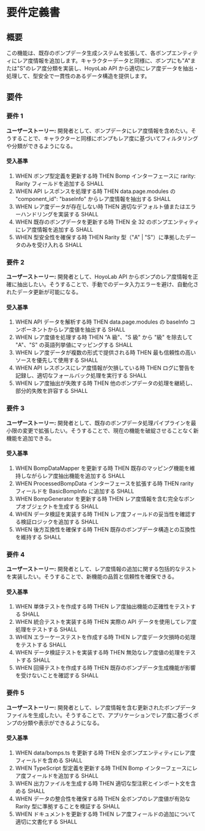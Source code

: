 # 要件定義書

## 概要

この機能は、既存のボンプデータ生成システムを拡張して、各ボンプエンティティにレア度情報を追加します。キャラクターデータと同様に、ボンプにも"A"または"S"のレア度分類を実装し、HoyoLab API から適切にレア度データを抽出・処理して、型安全で一貫性のあるデータ構造を提供します。

## 要件

### 要件 1

**ユーザーストーリー:** 開発者として、ボンプデータにレア度情報を含めたい。そうすることで、キャラクターと同様にボンプもレア度に基づいてフィルタリングや分類ができるようになる。

#### 受入基準

1. WHEN ボンプ型定義を更新する時 THEN Bomp インターフェースに rarity: Rarity フィールドを追加する SHALL
2. WHEN API レスポンスを処理する時 THEN data.page.modules の "component_id": "baseInfo" からレア度情報を抽出する SHALL
3. WHEN レア度データが存在しない時 THEN 適切なデフォルト値またはエラーハンドリングを実装する SHALL
4. WHEN 既存のボンプデータを更新する時 THEN 全 32 のボンプエンティティにレア度情報を追加する SHALL
5. WHEN 型安全性を確保する時 THEN Rarity 型（"A" | "S"）に準拠したデータのみを受け入れる SHALL

### 要件 2

**ユーザーストーリー:** 開発者として、HoyoLab API からボンプのレア度情報を正確に抽出したい。そうすることで、手動でのデータ入力エラーを避け、自動化されたデータ更新が可能になる。

#### 受入基準

1. WHEN API データを解析する時 THEN data.page.modules の baseInfo コンポーネントからレア度値を抽出する SHALL
2. WHEN レア度値を処理する時 THEN "A 級"、"S 級" から "級" を除去して "A"、"S" の英語列挙値にマッピングする SHALL
3. WHEN レア度データが複数の形式で提供される時 THEN 最も信頼性の高いソースを優先して使用する SHALL
4. WHEN API レスポンスにレア度情報が欠損している時 THEN ログに警告を記録し、適切なフォールバック処理を実行する SHALL
5. WHEN レア度抽出が失敗する時 THEN 他のボンプデータの処理を継続し、部分的失敗を許容する SHALL

### 要件 3

**ユーザーストーリー:** 開発者として、既存のボンプデータ処理パイプラインを最小限の変更で拡張したい。そうすることで、現在の機能を破綻させることなく新機能を追加できる。

#### 受入基準

1. WHEN BompDataMapper を更新する時 THEN 既存のマッピング機能を維持しながらレア度抽出機能を追加する SHALL
2. WHEN ProcessedBompData インターフェースを拡張する時 THEN rarity フィールドを BasicBompInfo に追加する SHALL
3. WHEN BompGenerator を更新する時 THEN レア度情報を含む完全なボンプオブジェクトを生成する SHALL
4. WHEN データ検証を実装する時 THEN レア度フィールドの妥当性を確認する検証ロジックを追加する SHALL
5. WHEN 後方互換性を確保する時 THEN 既存のボンプデータ構造との互換性を維持する SHALL

### 要件 4

**ユーザーストーリー:** 開発者として、レア度情報の追加に関する包括的なテストを実装したい。そうすることで、新機能の品質と信頼性を確保できる。

#### 受入基準

1. WHEN 単体テストを作成する時 THEN レア度抽出機能の正確性をテストする SHALL
2. WHEN 統合テストを実装する時 THEN 実際の API データを使用してレア度処理をテストする SHALL
3. WHEN エラーケーステストを作成する時 THEN レア度データ欠損時の処理をテストする SHALL
4. WHEN データ検証テストを実装する時 THEN 無効なレア度値の処理をテストする SHALL
5. WHEN 回帰テストを作成する時 THEN 既存のボンプデータ生成機能が影響を受けないことを確認する SHALL

### 要件 5

**ユーザーストーリー:** 開発者として、レア度情報を含む更新されたボンプデータファイルを生成したい。そうすることで、アプリケーションでレア度に基づくボンプの分類や表示ができるようになる。

#### 受入基準

1. WHEN data/bomps.ts を更新する時 THEN 全ボンプエンティティにレア度フィールドを含める SHALL
2. WHEN TypeScript 型定義を更新する時 THEN Bomp インターフェースにレア度フィールドを追加する SHALL
3. WHEN 出力ファイルを生成する時 THEN 適切な型注釈とインポート文を含める SHALL
4. WHEN データの整合性を確保する時 THEN 全ボンプのレア度値が有効な Rarity 型に準拠することを検証する SHALL
5. WHEN ドキュメントを更新する時 THEN レア度フィールドの追加について適切に文書化する SHALL
